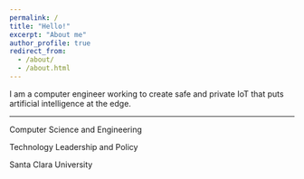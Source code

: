 ```yaml
---
permalink: /
title: "Hello!"
excerpt: "About me"
author_profile: true
redirect_from: 
  - /about/
  - /about.html
---
```


I am a computer engineer working to create safe and private IoT that puts artificial intelligence at the edge.

---

Computer Science and Engineering

Technology Leadership and Policy

Santa Clara University


